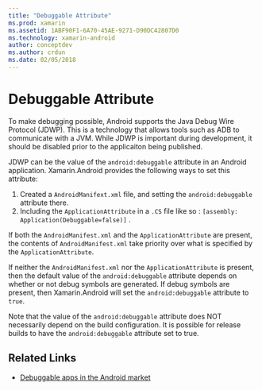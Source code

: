 ```yaml
---
title: "Debuggable Attribute"
ms.prod: xamarin
ms.assetid: 1ABF90F1-6A70-45AE-9271-D90DC42807D0
ms.technology: xamarin-android
author: conceptdev
ms.author: crdun
ms.date: 02/05/2018
---
```


# Debuggable Attribute



To make debugging possible, Android supports the Java Debug Wire Protocol (JDWP). This is a technology that allows tools such as ADB to communicate with a JVM. While JDWP is important during development, it should be disabled prior to the applicaiton being published.

JDWP can be the value of the `android:debuggable` attribute in an Android application. Xamarin.Android provides the following ways to set this attribute:

1.  Created a  `AndroidManifext.xml` file, and setting the  `android:debuggable` attribute there.
2.  Including the  `ApplicationAttribute` in a  `.CS` file like so :  `[assembly: Application(Debuggable=false)]` .


If both the `AndroidManifest.xml` and the `ApplicationAttribute` are present, the contents of `AndroidManifest.xml` take priority over what is specified by the `ApplicationAttribute`.

If neither the `AndroidManifest.xml` nor the `ApplicationAttribute` is present, then the default value of the `android:debuggable` attribute depends on whether or not debug symbols are generated. If debug symbols are present, then Xamarin.Android will set the `android:debuggable` attribute to `true`.

Note that the value of the `android:debuggable` attribute does NOT necessarily depend on the build configuration. It is possible for release builds to have the `android:debuggable` attribute set to true.


## Related Links

- [Debuggable apps in the Android market](http://labs.mwrinfosecurity.com/blog/2011/07/07/debuggable-apps-in-android-market/)
